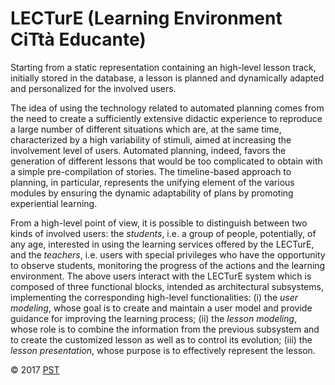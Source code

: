 # LECTurE (Learning Environment CiTtà Educante)

Starting from a static representation containing an high-level lesson track, initially stored in the database, a lesson is planned and dynamically adapted and personalized for the involved users.

The idea of using the technology related to automated planning comes from the need to create a sufficiently extensive didactic experience to reproduce a large number of different situations which are, at the same time, characterized by a high variability of stimuli, aimed at increasing the involvement level of users. Automated planning, indeed, favors the generation of different
lessons that would be too complicated to obtain with a simple pre-compilation of stories. The timeline-based approach to planning, in particular, represents the unifying element of the various modules by ensuring the dynamic adaptability of plans by promoting experiential learning.

From a high-level point of view, it is possible to distinguish between two kinds of involved users: the *students*, i.e. a group of people, potentially, of any age, interested in using the learning services offered by the LECTurE, and the *teachers*, i.e. users with special privileges who have the opportunity to observe students, monitoring the progress of the actions and the learning environment. The above users interact with the LECTurE system which is composed of three functional blocks, intended as architectural subsystems, implementing the corresponding high-level functionalities: (i) the *user modeling*, whose goal is to create and maintain a user model and provide guidance for improving the learning process; (ii) the *lesson modeling*, whose role is to combine the information from the previous subsystem and to create the customized lesson as well as to control its evolution; (iii) the *lesson presentation*, whose purpose is to effectively represent the lesson.

&copy; 2017 [PST](http://pst.istc.cnr.it/)
